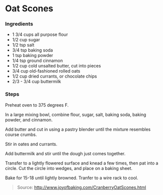 Oat Scones
==========

### Ingredients
- 1 3/4 cups all purpose flour
- 1/2 cup sugar
- 1/2 tsp salt
- 3/4 tsp baking soda
- 1 tsp baking powder
- 1/4 tsp ground cinnamon
- 1/2 cup cold unsalted butter, cut into pieces
- 3/4 cup old-fashioned rolled oats
- 1/2 cup dried currants, or chocolate chips
- 2/3 - 3/4 cup buttermilk

### Steps
Preheat oven to 375 degrees F.

In a large mixing bowl, combine flour, sugar, salt, baking soda, baking powder, and cinnamon.

Add butter and cut in using a pastry blender until the mixture resembles course crumbs.

Stir in oates and currants.

Add buttermilk and stir until the dough just comes together.

Transfer to a lightly flowered surface and knead a few times, then pat into a circle. Cut the circle into wedges, and place on a baking sheet.

Bake for 15-18 until lightly browned. Tranfer to a wire rack to cool.

> Source: http://www.joyofbaking.com/CranberryOatScones.html
